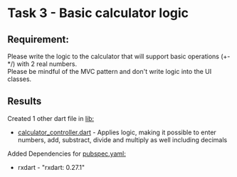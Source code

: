 # Task 3 - Basic calculator logic

## Requirement:<br>
Please write the logic to the calculator that will support basic operations (+-*/) with 2 real numbers.<br>
Please be mindful of the MVC pattern and don't write logic into the UI classes.

## Results

Created 1 other dart file in [lib:](https://github.com/mdkostom/MobileCalc/tree/Task-3-Basic-calculator-logic/lib)
- [calculator_controller.dart](https://github.com/mdkostom/MobileCalc/blob/Task-3-Basic-calculator-logic/lib/calculator_controller.dart) - Applies logic, making it possible to enter numbers, add, substract, divide and multiply as well including decimals

Added Dependencies for [pubspec.yaml:](https://github.com/mdkostom/MobileCalc/blob/Task-3-Basic-calculator-logic/pubspec.yaml)
- rxdart - "rxdart: 0.27.1"
